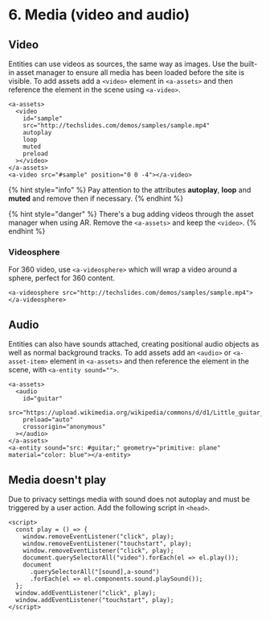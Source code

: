 # 6. Media \(video and audio\)

## Video

Entities can use videos as sources, the same way as images. Use the built-in asset manager to ensure all media has been loaded before the site is visible. To add assets add a `<video>` element in `<a-assets>` and then reference the element in the scene using `<a-video>`.

```markup
<a-assets>
  <video
    id="sample"
    src="http://techslides.com/demos/samples/sample.mp4"
    autoplay
    loop
    muted
    preload
  ></video>
</a-assets>
<a-video src="#sample" position="0 0 -4"></a-video>
```

{% hint style="info" %}
Pay attention to the attributes **autoplay**, **loop** and **muted** and remove then if necessary.
{% endhint %}

{% hint style="danger" %}
There's a bug adding videos through the asset manager when using AR. Remove the `<a-assets>` and keep the `<video>`. 
{% endhint %}

### Videosphere

For 360 video, use `<a-videosphere>` which will wrap a video around a sphere, perfect for 360 content.

```markup
<a-videosphere src="http://techslides.com/demos/samples/sample.mp4"></a-videosphere>
```

## Audio

Entities can also have sounds attached, creating positional audio objects as well as normal background tracks. To add assets add an `<audio>` or `<a-asset-item>` element in `<a-assets>` and then reference the element in the scene, with `<a-entity sound="">`.

```markup
<a-assets>
  <audio
    id="guitar"
    src="https://upload.wikimedia.org/wikipedia/commons/d/d1/Little_guitar_%28Antti_Luode%29.mp3"
    preload="auto"
    crossorigin="anonymous"
  ></audio>
</a-assets>
<a-entity sound="src: #guitar;" geometry="primitive: plane" material="color: blue"></a-entity>
```

## Media doesn't play

Due to privacy settings media with sound does not autoplay and must be triggered by a user action. Add the following script in `<head>`.

```markup
<script>
  const play = () => {
    window.removeEventListener("click", play);
    window.removeEventListener("touchstart", play);
    window.removeEventListener("click", play);
    document.querySelectorAll("video").forEach(el => el.play());
    document
      .querySelectorAll("[sound],a-sound")
      .forEach(el => el.components.sound.playSound());
  };
  window.addEventListener("click", play);
  window.addEventListener("touchstart", play);
</script>
```

